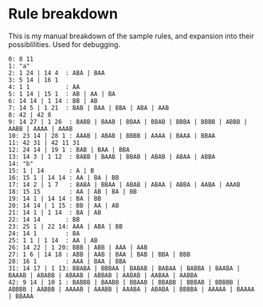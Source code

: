 # Rule breakdown

This is my manual breakdown of the sample rules, and expansion into their
possiblilities. Used for debugging.

    0: 8 11
    1: "a"
    2: 1 24 | 14 4  : ABA | BAA
    3: 5 14 | 16 1
    4: 1 1          : AA
    5: 1 14 | 15 1  : AB | AA | BA
    6: 14 14 | 1 14 : BB | AB
    7: 14 5 | 1 21  : BAB | BAA | BBA | ABA | AAB
    8: 42 | 42 8
    9: 14 27 | 1 26  : BABB | BAAB | BBAA | BBAB | BBBA | BBBB | ABBB | AABB | AAAA | AAAB
    10: 23 14 | 28 1 : AAAB | ABAB | BBBB | AAAA | BAAA | BBAA
    11: 42 31 | 42 11 31
    12: 24 14 | 19 1 : BAB | BAA | BBA
    13: 14 3 | 1 12  : BABB | BAAB | BBAB | ABAB | ABAA | ABBA
    14: "b"
    15: 1 | 14       : A | B
    16: 15 1 | 14 14 : AA | BA | BB
    17: 14 2 | 1 7   : BABA | BBAA | ABAB | ABAA | ABBA | AABA | AAAB
    18: 15 15        : AA | AB | BA | BB
    19: 14 1 | 14 14 : BA | BB
    20: 14 14 | 1 15 : BB | AA | AB
    21: 14 1 | 1 14  : BA | AB
    22: 14 14       : BB
    23: 25 1 | 22 14: AAA | ABA | BB
    24: 14 1        : BA
    25: 1 1 | 1 14  : AA | AB
    26: 14 22 | 1 20: BBB | ABB | AAA | AAB
    27: 1 6 | 14 18 : ABB | AAB | BAA | BAB | BBA | BBB
    28: 16 1        : AAA | BAA | BBA
    31: 14 17 | 1 13: BBABA | BBBAA | BABAB | BABAA | BABBA | BAABA | BAAAB | ABABB | ABAAB | ABBAB | AABAB | AABAA | AABBA
    42: 9 14 | 10 1 : BABBB | BAABB | BBAAB | BBABB | BBBAB | BBBBB | ABBBB | AABBB | AAAAB | AAABB | AAABA | ABABA | BBBBA | AAAAA | BAAAA | BBAAA


